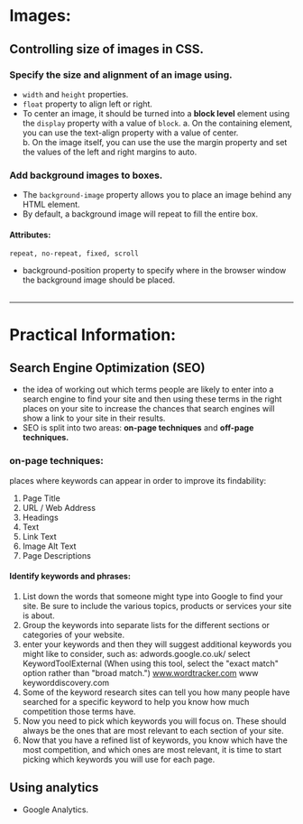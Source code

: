 # Images:


## Controlling size of images in CSS.

### Specify the size and alignment of an image using.

* `width` and `height` properties.
* `float` property to align left or right.
* To center an image, it should be turned into a **block level** element using the `display` property with a value of `block`.
a. On the containing element, you can use the text-align property with a value of center. <br>
b. On the image itself, you can
use the use the margin property
and set the values of the left and
right margins to auto.



### Add background images to boxes.
* The `background-image`
property allows you to place
an image behind any HTML
element.
* By default, a background image will repeat to fill the entire box.
#### Attributes:
`repeat, no-repeat, fixed, scroll`
* background-position property to specify where in the browser window the background image should be placed. <br> <br>

---

# Practical Information:

## Search Engine Optimization (SEO)
* the idea of working out which terms people are likely to enter into a search engine to find your site and then using these terms in the right places on your site to increase the chances that search engines will show a link to your site in
their results.
* SEO is split into two areas: **on-page techniques** and **off-page techniques.**

### on-page techniques:

places where keywords can appear in order
to improve its findability:
1. Page Title
2. URL / Web Address
3. Headings
4. Text
5. Link Text
6. Image Alt Text
7. Page Descriptions

#### Identify keywords and phrases:
1. List down the words that someone might type into
Google to find your site. Be sure to include the various topics, products or services your site is
about.
2. Group the keywords into separate lists for the different sections or categories of your
website.
3. enter your keywords and then they will suggest additional keywords you might like to consider, such as: adwords.google.co.uk/ select KeywordToolExternal (When using this tool, select the "exact match" option rather than
"broad match.") www.wordtracker.com www keyworddiscovery.com
4. Some of the keyword research
sites can tell you how many
people have searched for a
specific keyword to help you
know how much competition
those terms have.
5. Now you need to pick which
keywords you will focus on.
These should always be the ones
that are most relevant to each
section of your site.
6. Now that you have a refined list
of keywords, you know which
have the most competition, and
which ones are most relevant,
it is time to start picking which
keywords you will use for each
page.


## Using analytics
* Google Analytics.















